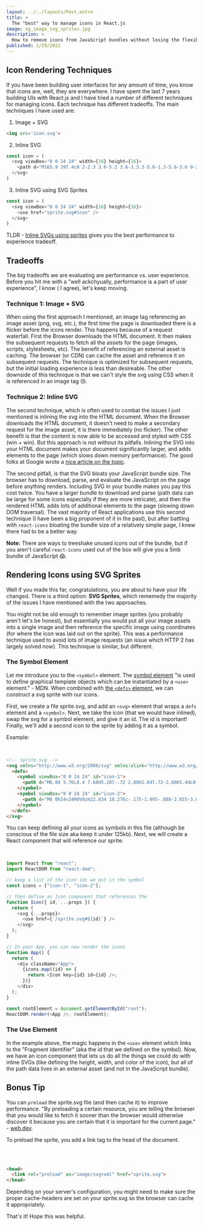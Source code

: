 ```yaml
---
layout: ../../layouts/Post.astro
title: >
  The "best" way to manage icons in React.js
image: og_image_svg_sprites.jpg
description: >
  How to remove icons from JavaScript bundles without losing the flexibility of inline SVG
published: 1/29/2022
---
```


## Icon Rendering Techniques 

If you have been building user interfaces for any amount of time, you know that icons are, well, they are everywhere. I have spent the last 7 years building UIs with React.js and I have tried a number of different techniques for managing icons. Each technique has different tradeoffs. The main techniques I have used are:

1. Image + SVG 
```html
<img src='icon.svg'>
```
2. Inline SVG
```js
const icon = (
  <svg viewBox="0 0 24 24" width={16} height={16}>
    <path d="M165.9 397.4c0 2-2.3 3.6-5.2 3.6-3.3.3-5.6-1.3-5.6-3.6 0-2 2.3-3.6 5.2-3.6 3-.3 5.6 1.3 5.6 3.6zm-31.1-4.5c-.7 2 1.3 4.3 4.3 4.9 2.6 1 5.6 0 6.2-2s-1.3-4.3-4.3-5.2c-2.6-.7-5.5.3-6.2 2.3zm44.2-1.7c-2.9.7-4.9 2.6-4.6 4.9.3 2 2.9 3.3 5.9 2.6 2.9-.7 4.9-2.6 4.6-4.6-.3-1.9-3-3.2-5.9-2.9zM244.8 8C106.1 8 0 113.3 0 252c0 110.9 69.8 205.8 169.5 239.2 12.8 2.3 17.3-5.6 17.3-12.1 0-6.2-.3-40.4-.3-61.4 0 0-70 15-84.7-29.8 0 0-11.4-29.1-27.8-36.6 0 0-22.9-15.7 1.6-15.4 0 0 24.9 2 38.6 25.8 21.9 38.6 58.6 27.5 72.9 20.9 2.3-16 8.8-27.1 16-33.7-55.9-6.2-112.3-14.3-112.3-110.5 0-27.5 7.6-41.3 23.6-58.9-2.6-6.5-11.1-33.3 2.6-67.9 20.9-6.5 69 27 69 27 20-5.6 41.5-8.5 62.8-8.5s42.8 2.9 62.8 8.5c0 0 48.1-33.6 69-27 13.7 34.7 5.2 61.4 2.6 67.9 16 17.7 25.8 31.5 25.8 58.9 0 96.5-58.9 104.2-114.8 110.5 9.2 7.9 17 22.9 17 46.4 0 33.7-.3 75.4-.3 83.6 0 6.5 4.6 14.4 17.3 12.1C428.2 457.8 496 362.9 496 252 496 113.3 383.5 8 244.8 8zM97.2 352.9c-1.3 1-1 3.3.7 5.2 1.6 1.6 3.9 2.3 5.2 1 1.3-1 1-3.3-.7-5.2-1.6-1.6-3.9-2.3-5.2-1zm-10.8-8.1c-.7 1.3.3 2.9 2.3 3.9 1.6 1 3.6.7 4.3-.7.7-1.3-.3-2.9-2.3-3.9-2-.6-3.6-.3-4.3.7zm32.4 35.6c-1.6 1.3-1 4.3 1.3 6.2 2.3 2.3 5.2 2.6 6.5 1 1.3-1.3.7-4.3-1.3-6.2-2.2-2.3-5.2-2.6-6.5-1zm-11.4-14.7c-1.6 1-1.6 3.6 0 5.9 1.6 2.3 4.3 3.3 5.6 2.3 1.6-1.3 1.6-3.9 0-6.2-1.4-2.3-4-3.3-5.6-2z" />
  </svg>
)
```
3. Inline SVG using SVG Sprites
```js
const icon = (
  <svg viewBox="0 0 24 24" width={16} height={16}>
    <use href="sprite.svg#icon" />
  </svg>
)
```

TLDR - [Inline SVGs using sprites](#rendering-icons-using-svg-sprites) gives you the best performance to experience tradeoff. 

## Tradeoffs

The big tradeoffs we are evaluating are performance vs. user experience. Before you hit me with a "well
ackchyually, performance is a part of user experience", I know (
I agree), let's keep moving.

### Technique 1: Image + SVG 

When using the first approach I mentioned, an image tag referencing an image asset (png, svg, etc.), the first time the page is downloaded there is a flicker before the icons render. This happens because of a request waterfall. First the Browser downloads the HTML document. It then makes the subsequent requests to fetch all the assets for the page (images, scripts, stylesheets, etc). The benefit of referencing an external asset is caching. The browser (or CDN) can cache the asset and reference it on subsequent requests. The technique is optimized for subsequent requests, but the initial loading experience is less than desireable. The other downside of this technique is that we can't style the svg using CSS when it is referenced in an image tag 😢. 

### Technique 2: Inline SVG

The second technique, which is often used to combat the issues I just mentioned is inlining the svg into the HTML document. When the Browser downloads the HTML document, it doesn't need to make a secondary request for the image asset, it is there immediately (no flicker). The other benefit is that the content is now able to be accessed and styled with CSS (win + win). But this approach is not without its pitfalls. Inlining the SVG into your HTML document makes your document significantly larger, and adds elements to the page (which slows down memory performance). The good folks at Google wrote a [nice article on the topic](https://web.dev/dom-size/).

The second pitfall, is that the SVG bloats your JavaScript bundle size. The browser has to download, parse, and evaluate the JavaScript on the page before anything renders. Including SVG in your bundle makes you pay this cost twice. You have a larger bundle to download and parse (path data can be large for some icons especially if they are more intricate), and then the rendered HTML adds lots of additional elements to the page (slowing down DOM traversal). The vast majority of React applications use this second technique (I have been a big proponent of it in the past), but after battling with `react-icons` bloating the bundle size of a relatively simple page, I knew there had to be a better way.

**Note:** There are ways to treeshake unused icons out of the bundle, but if you aren't careful `react-icons` used out of the box will give you a 5mb bundle of JavaScript 😱.

## Rendering Icons using SVG Sprites

Well if you made this far, congratulations, you are about to have your life changed. There is a third option: **SVG Sprites**, which rememedy the majority of the issues I have mentioned with the two approaches.

You might not be old enough to remember image sprites (you probably aren't let's be honest), but essentially you would put all your image assets into a single image and then reference the specific image using coordinates (for where the icon was laid out on the sprite). This was a performance technique used to avoid lots of image requests (an issue which HTTP 2 has largely solved now). This technique is similar, but different.

### The Symbol Element

Let me introduce you to the `<symbol>` element. The [symbol element](https://developer.mozilla.org/en-US/docs/Web/SVG/Element/symbol) "is used to define graphical template objects which can be instantiated by a `<use>` element." - MDN. When combined with [the `<defs>` element](https://developer.mozilla.org/en-US/docs/Web/SVG/Element/defs), we can construct a svg sprite with our icons. 

First, we create a file sprite.svg, and add an `<svg>` element that wraps a `defs` element and a `<symbol>`. Next, we take the icon (that we would have inlined), swap the svg for a symbol element, and give it an id. The id is important! Finally, we'll add a second icon to the sprite by adding it as a symbol.

Example:

<br />

```html
<!-- sprite.svg -->
<svg xmlns="http://www.w3.org/2000/svg" xmlns:xlink="http://www.w3.org/1999/xlink">
  <defs>
    <symbol viewBox="0 0 24 24" id="icon-1">
      <path d="M6.84 5.76L8.4 7.68H5.28l-.72 2.88H2.64l.72-2.88H1.44L0 13.44h3.84l-.48 1.92h3.36L4.2 18.24h2.82l2.34-2.88h5.28l2.34 2.88h2.82l-2.52-2.88h3.36l-.48-1.92H24l-1.44-5.76h-1.92l.72 2.88h-1.92l-.72-2.88H15.6l1.56-1.92h-2.04l-1.68 1.92h-2.88L8.88 5.76zm.24 3.84H9v1.92H7.08zm7.925 0h1.92v1.92h-1.92Z" />
    </symbol>
    <symbol viewBox="0 0 24 24" id="icon-2">
      <path d="M0 0h24v24H0V0zm22.034 18.276c-.175-1.095-.888-2.015-3.003-2.873-.736-.345-1.554-.585-1.797-1.14-.091-.33-.105-.51-.046-.705.15-.646.915-.84 1.515-.66.39.12.75.42.976.9 1.034-.676 1.034-.676 1.755-1.125-.27-.42-.404-.601-.586-.78-.63-.705-1.469-1.065-2.834-1.034l-.705.089c-.676.165-1.32.525-1.71 1.005-1.14 1.291-.811 3.541.569 4.471 1.365 1.02 3.361 1.244 3.616 2.205.24 1.17-.87 1.545-1.966 1.41-.811-.18-1.26-.586-1.755-1.336l-1.83 1.051c.21.48.45.689.81 1.109 1.74 1.756 6.09 1.666 6.871-1.004.029-.09.24-.705.074-1.65l.046.067zm-8.983-7.245h-2.248c0 1.938-.009 3.864-.009 5.805 0 1.232.063 2.363-.138 2.711-.33.689-1.18.601-1.566.48-.396-.196-.597-.466-.83-.855-.063-.105-.11-.196-.127-.196l-1.825 1.125c.305.63.75 1.172 1.324 1.517.855.51 2.004.675 3.207.405.783-.226 1.458-.691 1.811-1.411.51-.93.402-2.07.397-3.346.012-2.054 0-4.109 0-6.179l.004-.056z" />
    </symbol>
  </defs>
</svg>
```

You can keep defining all your icons as symbols in this file (although be conscious of the file size aka keep it under 125kb). Next, we will create a React component that will reference our sprite. 

<br />

```js
import React from "react";
import ReactDOM from "react-dom";

// keep a list of the icon ids we put in the symbol
const icons = ["icon-1", "icon-2"];

// then define an Icon component that references the 
function Icon({ id, ...props }) {
  return (
    <svg {...props}>
      <use href={`/sprite.svg#${id}`} />
    </svg>
  );
}

// In your App, you can now render the icons
function App() {
  return (
    <div className="App">
      {icons.map((id) => {
        return <Icon key={id} id={id} />;
      })}
    </div>
  );
}

const rootElement = document.getElementById("root");
ReactDOM.render(<App />, rootElement);
```

### The Use Element

In the example above, the magic happens in the `<use>` element which links to the "Fragment Identifier" (aka the id that we defined on the symbol). Now, we have an icon component that lets us do all the things we could do with inline SVGs (like defining the height, width, and color of the icon), but all of the path data lives in an external asset (and not in the JavaScript bundle). 

## Bonus Tip

You can `preload` the sprite.svg file (and then cache it) to improve performance. "By preloading a certain resource, you are telling the browser that you would like to fetch it sooner than the browser would otherwise discover it because you are certain that it is important for the current page." - [web.dev](https://web.dev/preload-critical-assets/).

To preload the sprite, you add a link tag to the head of the document. 

<br></br>

```html
<head>
  <link rel="preload" as="image/svg+xml" href="sprite.svg">
</head>
```
Depending on your server's configuration, you might need to make sure the proper cache-headers are set on your sprite.svg so the browser can cache it appropriately. 

That's it! Hope this was helpful. 
